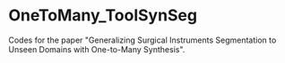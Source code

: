# OneToMany_ToolSynSeg
Codes for the paper "Generalizing Surgical Instruments Segmentation to Unseen Domains with One-to-Many Synthesis".
